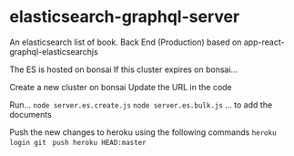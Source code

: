 # elasticsearch-graphql-server
An elasticsearch list of book. Back End (Production) based on app-react-graphql-elasticsearchjs

The ES is hosted on bonsai
If this cluster expires on bonsai...

Create a new cluster on bonsai
Update the URL in the code

Run... 
```node server.es.create.js```
```node server.es.bulk.js```
... to add the documents

Push the new changes to heroku using the following commands
```heroku login git ```
```push heroku HEAD:master```
